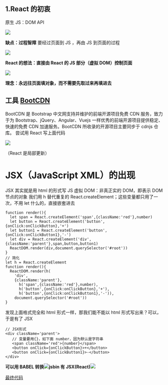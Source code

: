 ## 1.React 的初衷

原生 JS：DOM API

![](https://upload-images.jianshu.io/upload_images/7094266-e996765616bd5756.png?imageMogr2/auto-orient/strip%7CimageView2/2/w/1240)

**缺点：过程智障**
要经过页面到 JS ，再由 JS 到页面的过程

![](https://upload-images.jianshu.io/upload_images/7094266-fad1c928c4c99cf7.png?imageMogr2/auto-orient/strip%7CimageView2/2/w/1240)

**React 的想法：直接由 React 的 JS 部分（虚拟 DOM）控制页面**

![](https://upload-images.jianshu.io/upload_images/7094266-c6d45166daeb5d90.png?imageMogr2/auto-orient/strip%7CimageView2/2/w/1240)

**理念：永远往页面填对象，而不需要先取过来再填进去**

## 工具 [BootCDN](https://www.bootcdn.cn/)

BootCDN 是 Bootstrap 中文网支持并维护的前端开源项目免费 CDN 服务，致力于为 Bootstrap、jQuery、Angular、Vuejs 一样优秀的前端开源项目提供稳定、快速的免费 CDN 加速服务。BootCDN 所收录的开源项目主要同步于 cdnjs 仓库。
尝试用 React 写上面代码

![](https://upload-images.jianshu.io/upload_images/7094266-fbd0ea4e00d1ab03.png?imageMogr2/auto-orient/strip%7CimageView2/2/w/1240)

（React 是局部更新）

# JSX（JavaScript XML）的出现

JSX 其实就是用 html 的形式写 JS
虚拟 DOM：非真正实的 DOM，即表示 DOM 节点的对象
我们用 h 替代重复的 React.createElement；这些变量都只用了一次，不用 let 什么的，直接嵌套进去

```
function render(){
  let span = React.createElement('span',{className:'red'},number)
  let button = React.createElement('button',{onClick:onClickButton},'+')
  let button1 = React.createElement('button',{onClick:onClickButton1},'-')
  let div = React.createElement('div',{className:'parent'},span,button,button1)
  ReactDOM.render(div,document.querySelector('#root'))
}
// 简化
let h = React.createElement
function render(){
  ReactDOM.render(h(
    'div',
    {className:'parent'},
      h('span',{className:'red'},number),
      h('button',{onClick:onClickButton},'+'),
      h('button',{onClick:onClickButton1},'-')),
    document.querySelector('#root'))
}
```

发现上面格式完全和 html 形式一样，那我们能不能以 html 形式写出来？可以，于是有了 JSX

```
// JSX形式
<div className='parent'>
   // 变量要用{}，如下面 number，因为默认是字符串
   <span className='red'>{number}</span>
   <button onClick={onClickButton}>+</button>
   <button onClick={onClickButton1}>-</button>
</div>
```

**可以用 BABEL 转换**![](https://upload-images.jianshu.io/upload_images/7094266-1ae5122bc5e4c6dc.png?imageMogr2/auto-orient/strip%7CimageView2/2/w/1240)**jsbin 有 JSX(React)**![](https://upload-images.jianshu.io/upload_images/7094266-342d0d47735be448.png?imageMogr2/auto-orient/strip%7CimageView2/2/w/1240)

[最终代码](https://jsbin.com/zuleyep/edit?html,js,output)
